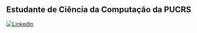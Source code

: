 ## Estudante de Ciência da Computação da PUCRS


[![LinkedIn](https://img.shields.io/badge/LinkedIn-%230077B5.svg?logo=linkedin&logoColor=white)](https://linkedin.com/in/ferreira-marcos/) 



